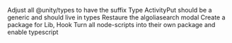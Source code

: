 Adjust all @unity/types to have the suffix Type
ActivityPut should be a generic and should live in types
Restaure the algoliasearch modal
Create a package for Lib, Hook
Turn all node-scripts into their own package and enable typescript
